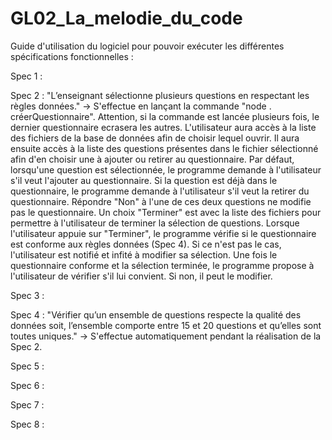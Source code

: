 # GL02_La_melodie_du_code

Guide d'utilisation du logiciel pour pouvoir exécuter les différentes spécifications fonctionnelles :

Spec 1 :

Spec 2 : "L’enseignant sélectionne plusieurs questions en respectant les règles données."
-> S'effectue en lançant la commande "node . créerQuestionnaire".
Attention, si la commande est lancée plusieurs fois, le dernier questionnaire ecrasera les autres.
L'utilisateur aura accès à la liste des fichiers de la base de données afin de choisir lequel ouvrir. Il aura ensuite accès à la liste des questions présentes dans le fichier sélectionné afin d'en choisir une à ajouter ou retirer au questionnaire.
Par défaut, lorsqu'une question est sélectionnée, le programme demande à l'utilisateur s'il veut l'ajouter au questionnaire.
Si la question est déjà dans le questionnaire, le programme demande à l'utilisateur s'il veut la retirer du questionnaire.
Répondre "Non" à l'une de ces deux questions ne modifie pas le questionnaire.
Un choix "Terminer" est avec la liste des fichiers pour permettre à l'utilisateur de terminer la sélection de questions.
Lorsque l'utilisateur appuie sur "Terminer", le programme vérifie si le questionnaire est conforme aux règles données (Spec 4). Si ce n'est pas le cas, l'utilisateur est notifié et infité à modifier sa sélection.
Une fois le questionnaire conforme et la sélection terminée, le programme propose à l'utilisateur de vérifier s'il lui convient. Si non, il peut le modifier.

Spec 3 :

Spec 4 : "Vérifier qu’un ensemble de questions respecte la qualité des données soit, l’ensemble comporte entre 15 et 20 questions et qu’elles sont toutes uniques."
-> S'effectue automatiquement pendant la réalisation de la Spec 2.

Spec 5 :

Spec 6 :

Spec 7 :

Spec 8 :
